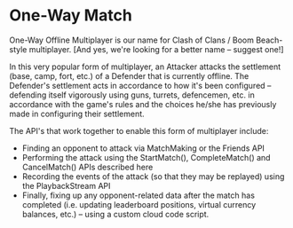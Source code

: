 # One-Way Match




One-Way Offline Multiplayer is our name for Clash of Clans / Boom Beach-style multiplayer.  [And yes, we're looking for a better name – suggest one!]

In this very popular form of multiplayer, an Attacker attacks the settlement (base, camp, fort, etc.) of a Defender that is currently offline.  The Defender's settlement acts in accordance to how it's been configured – defending itself vigorously using guns, turrets, defencemen, etc. in accordance with the game's rules and the choices he/she has previously made in configuring their settlement.

The API's that work together to enable this form of multiplayer include:

- Finding an opponent to attack via MatchMaking or the Friends API
- Performing the attack using the StartMatch(), CompleteMatch() and CancelMatch() APIs described here
- Recording the events of the attack (so that they may be replayed) using the PlaybackStream API
- Finally, fixing up any opponent-related data after the match has completed (i.e. updating leaderboard positions, virtual currency balances, etc.) – using a custom cloud code script.



<DocCardList />